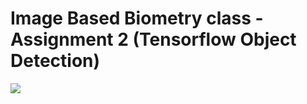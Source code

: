 # Image Based Biometry class - Assignment 2 (Tensorflow Object Detection)
<img src="https://imgur.com/a/xRl5OfM"> 

